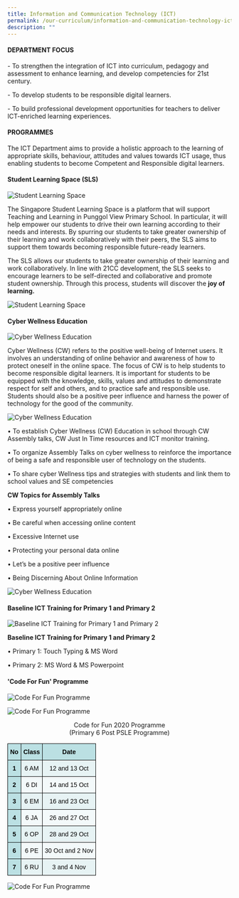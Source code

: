 ```yaml
---
title: Information and Communication Technology (ICT)
permalink: /our-curriculum/information-and-communication-technology-ict
description: ""
---
```

#### DEPARTMENT FOCUS

\- To strengthen the integration of ICT into curriculum, pedagogy and assessment to enhance learning, and develop competencies for 21st century.

  

\- To develop students to be responsible digital learners.

  

\- To build professional development opportunities for teachers to deliver ICT-enriched learning experiences.

  

#### PROGRAMMES

The ICT Department aims to provide a holistic approach to the learning of appropriate skills, behaviour, attitudes and values towards ICT usage, thus enabling students to become Competent and Responsible digital learners.

  

#### Student Learning Space (SLS)

![Student Learning Space](/images/Student%20Learning%20Space%20(SLS).png)

The Singapore Student Learning Space is a platform that will support Teaching and Learning in Punggol View Primary School. In particular, it will help empower our students to drive their own learning according to their needs and interests. By spurring our students to take greater ownership of their learning and work collaboratively with their peers, the SLS aims to support them towards becoming responsible future-ready learners.

  

The SLS allows our students to take greater ownership of their learning and work collaboratively. In line with 21CC development, the SLS seeks to encourage learners to be self-directed and collaborative and promote student ownership. Through this process, students will discover the **joy of learning.**

![Student Learning Space](/images/Student%20Learning%20Space%20(SLS)_2.jpg)

#### Cyber Wellness Education

![Cyber Wellness Education](/images/Cyber%20Wellness%20Education.jpg)

Cyber Wellness (CW) refers to the positive well-being of Internet users. It involves an understanding of online behavior and awareness of how to protect oneself in the online space. The focus of CW is to help students to become responsible digital learners. It is important for students to be equipped with the knowledge, skills, values and attitudes to demonstrate respect for self and others, and to practice safe and responsible use. Students should also be a positive peer influence and harness the power of technology for the good of the community.     

  
![Cyber Wellness Education](/images/Cyber%20Wellness%20Education_3.jpg)

  

• To establish Cyber Wellness (CW) Education in school through CW Assembly talks, CW Just In Time resources and ICT monitor training.

• To organize Assembly Talks on cyber wellness to reinforce the importance of being a safe and responsible user of technology on the students.

• To share cyber Wellness tips and strategies with students and link them to school values and SE competencies

  

**CW Topics for Assembly Talks**

• Express yourself appropriately online

• Be careful when accessing online content

• Excessive Internet use

• Protecting your personal data online

• Let’s be a positive peer influence

• Being Discerning About Online Information

![Cyber Wellness Education](/images/Cyber%20Wellness%20Education_4.png)

#### Baseline ICT Training for Primary 1 and Primary 2

![Baseline ICT Training for Primary 1 and Primary 2](/images/Baseline%20ICT%20Training%20for%20Primary%201%20and%20Primary%202.jpg)  
  

**Baseline ICT Training for Primary 1 and Primary 2**

• Primary 1: Touch Typing & MS Word

• Primary 2: MS Word & MS Powerpoint

#### 'Code For Fun' Programme

![Code For Fun Programme](/images/Code%20For%20Fun%20Programme.jpg)

![Code For Fun Programme](/images/Code%20For%20Fun%20Programme_2.jpg)

<p style="text-align:center;">Code for Fun 2020 Programme<br>(Primary 6 Post PSLE Programme)</p>

<style type="text/css">
.tg  {border-collapse:collapse;border-spacing:0;}
.tg td{border-color:black;border-style:solid;border-width:1px;font-family:Arial, sans-serif;font-size:14px;
  overflow:hidden;padding:10px 5px;word-break:normal;}
.tg th{border-color:black;border-style:solid;border-width:1px;font-family:Arial, sans-serif;font-size:14px;
  font-weight:normal;overflow:hidden;padding:10px 5px;word-break:normal;}
.tg .tg-tgbq{background-color:#E7F3F4;color:#050505;text-align:center;vertical-align:top}
.tg .tg-m49j{background-color:#BBE0E3;color:#050505;font-weight:bold;text-align:center;vertical-align:top}
.tg .tg-w9zc{background-color:#F3F9FA;color:#050505;text-align:center;vertical-align:top}
</style>
<table class="tg">
<thead>
  <tr>
    <th class="tg-m49j">No</th>
    <th class="tg-m49j">Class</th>
    <th class="tg-m49j">Date</th>
  </tr>
</thead>
<tbody>
  <tr>
    <td class="tg-m49j">1</td>
    <td class="tg-tgbq">6 AM</td>
    <td class="tg-tgbq">12 and 13 Oct</td>
  </tr>
  <tr>
    <td class="tg-m49j">2</td>
    <td class="tg-w9zc">6 DI</td>
    <td class="tg-w9zc">14 and 15 Oct</td>
  </tr>
  <tr>
    <td class="tg-m49j">3</td>
    <td class="tg-tgbq">6 EM</td>
    <td class="tg-tgbq">16 and 23 Oct</td>
  </tr>
  <tr>
    <td class="tg-m49j">4</td>
    <td class="tg-w9zc">6 JA</td>
    <td class="tg-w9zc">26 and 27 Oct</td>
  </tr>
  <tr>
    <td class="tg-m49j">5</td>
    <td class="tg-tgbq">6 OP</td>
    <td class="tg-tgbq">28 and 29 Oct</td>
  </tr>
  <tr>
    <td class="tg-m49j">6</td>
    <td class="tg-w9zc">6 PE</td>
    <td class="tg-w9zc">30 Oct and 2 Nov</td>
  </tr>
  <tr>
    <td class="tg-m49j">7</td>
    <td class="tg-tgbq">6 RU</td>
    <td class="tg-tgbq">3 and 4 Nov</td>
  </tr>
</tbody>
</table>

![Code For Fun Programme](/images/Code%20For%20Fun%20Programme_3.png)